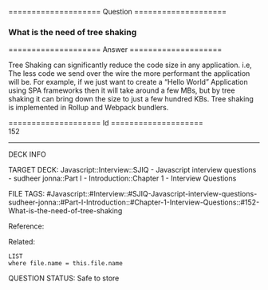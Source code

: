 ==================== Question ====================  

### What is the need of tree shaking  

==================== Answer ====================  

Tree Shaking can significantly reduce the code size in any application. i.e, The
less code we send over the wire the more performant the application will be. For
example, if we just want to create a “Hello World” Application using SPA
frameworks then it will take around a few MBs, but by tree shaking it can bring
down the size to just a few hundred KBs. Tree shaking is implemented in Rollup
and Webpack bundlers.

==================== Id ====================  
152

---

DECK INFO

TARGET DECK: Javascript::Interview::SJIQ - Javascript interview questions - sudheer jonna::Part I - Introduction::Chapter 1 - Interview Questions

FILE TAGS: #Javascript::#Interview::#SJIQ-Javascript-interview-questions-sudheer-jonna::#Part-I-Introduction::#Chapter-1-Interview-Questions::#152-What-is-the-need-of-tree-shaking

Reference:

Related:

```dataview
LIST
where file.name = this.file.name
```

QUESTION STATUS: Safe to store
